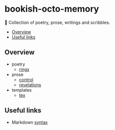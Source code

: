 # bookish-octo-memory

📝 Collection of poetry, prose, writings and scribbles.

<!-- START doctoc generated TOC please keep comment here to allow auto update -->
<!-- DON'T EDIT THIS SECTION, INSTEAD RE-RUN doctoc TO UPDATE -->

- [Overview](#overview)
- [Useful links](#useful-links)

<!-- END doctoc generated TOC please keep comment here to allow auto update -->

## Overview

- poetry
  - [rings]
- prose
  - [control]
  - [revelations]
- templates
  - [tex]

## Useful links

- Markdown [syntax]

[control]: ./prose/control.md
[revelations]: ./prose/revelations.md
[rings]: ./poetry/rings.md
[syntax]: https://daringfireball.net/projects/markdown/syntax#p
[tex]: ./templates/poems.tex
